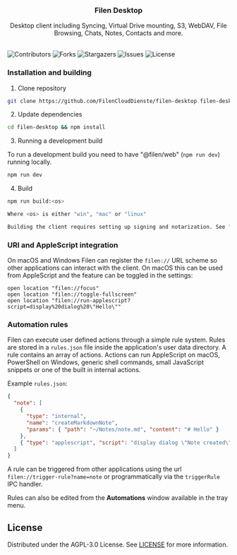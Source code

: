 <br/>
<p align="center">
  <h3 align="center">Filen Desktop</h3>

  <p align="center">
    Desktop client including Syncing, Virtual Drive mounting, S3, WebDAV, File Browsing, Chats, Notes, Contacts and more.
    <br/>
    <br/>
  </p>
</p>

![Contributors](https://img.shields.io/github/contributors/FilenCloudDienste/filen-desktop?color=dark-green) ![Forks](https://img.shields.io/github/forks/FilenCloudDienste/filen-desktop?style=social) ![Stargazers](https://img.shields.io/github/stars/FilenCloudDienste/filen-desktop?style=social) ![Issues](https://img.shields.io/github/issues/FilenCloudDienste/filen-desktop) ![License](https://img.shields.io/github/license/FilenCloudDienste/filen-desktop)

### Installation and building

1. Clone repository

```sh
git clone https://github.com/FilenCloudDienste/filen-desktop filen-desktop
```

2. Update dependencies

```sh
cd filen-desktop && npm install
```

3. Running a development build

To run a development build you need to have "@filen/web" (`npm run dev`) running locally.

```sh
npm run dev
```

4. Build

```sh
npm run build:<os>

Where <os> is either "win", "mac" or "linux"

Building the client requires setting up signing and notarization. See "build/" directory and package.json key.
```

### URI and AppleScript integration

On macOS and Windows Filen can register the `filen://` URL scheme so other
applications can interact with the client. On macOS this can be used from
AppleScript and the feature can be toggled in the settings:

```applescript
open location "filen://focus"
open location "filen://toggle-fullscreen"
open location "filen://run-applescript?script=display%20dialog%20\"Hello\""
```

### Automation rules

Filen can execute user defined actions through a simple rule system. Rules are
stored in a `rules.json` file inside the application's user data directory. A
rule contains an array of actions. Actions can run AppleScript on macOS,
PowerShell on Windows, generic shell commands, small JavaScript snippets or one
of the built in internal actions.

Example `rules.json`:

```json
{
  "note": [
    {
      "type": "internal",
      "name": "createMarkdownNote",
      "params": { "path": "~/Notes/note.md", "content": "# Hello" }
    },
    { "type": "applescript", "script": "display dialog \"Note created\"" }
  ]
}
```

A rule can be triggered from other applications using the url
`filen://trigger-rule?name=note` or programmatically via the `triggerRule` IPC
handler.

Rules can also be edited from the **Automations** window available in the tray menu.

## License

Distributed under the AGPL-3.0 License. See [LICENSE](https://github.com/FilenCloudDienste/filen-desktop/blob/main/LICENSE.md) for more information.
